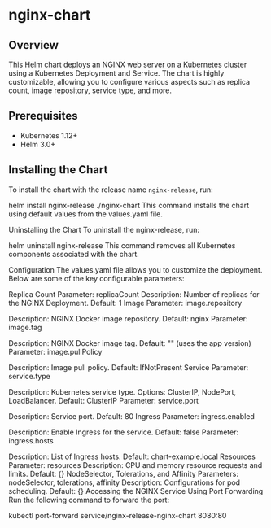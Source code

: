 # nginx-chart

## Overview

This Helm chart deploys an NGINX web server on a Kubernetes cluster using a Kubernetes Deployment and Service. The chart is highly customizable, allowing you to configure various aspects such as replica count, image repository, service type, and more.

## Prerequisites

- Kubernetes 1.12+
- Helm 3.0+

## Installing the Chart

To install the chart with the release name `nginx-release`, run:


helm install nginx-release ./nginx-chart
This command installs the chart using default values from the values.yaml file.

Uninstalling the Chart
To uninstall the nginx-release, run:

helm uninstall nginx-release
This command removes all Kubernetes components associated with the chart.

Configuration
The values.yaml file allows you to customize the deployment. Below are some of the key configurable parameters:

Replica Count
Parameter: replicaCount
Description: Number of replicas for the NGINX Deployment.
Default: 1
Image
Parameter: image.repository

Description: NGINX Docker image repository.
Default: nginx
Parameter: image.tag

Description: NGINX Docker image tag.
Default: "" (uses the app version)
Parameter: image.pullPolicy

Description: Image pull policy.
Default: IfNotPresent
Service
Parameter: service.type

Description: Kubernetes service type. Options: ClusterIP, NodePort, LoadBalancer.
Default: ClusterIP
Parameter: service.port

Description: Service port.
Default: 80
Ingress
Parameter: ingress.enabled

Description: Enable Ingress for the service.
Default: false
Parameter: ingress.hosts

Description: List of Ingress hosts.
Default: chart-example.local
Resources
Parameter: resources
Description: CPU and memory resource requests and limits.
Default: {}
NodeSelector, Tolerations, and Affinity
Parameters: nodeSelector, tolerations, affinity
Description: Configurations for pod scheduling.
Default: {}
Accessing the NGINX Service
Using Port Forwarding
Run the following command to forward the port:



kubectl port-forward service/nginx-release-nginx-chart 8080:80
